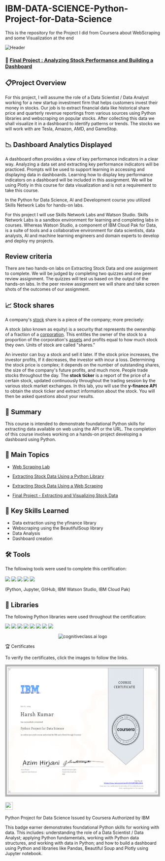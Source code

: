 # IBM-DATA-SCIENCE-Python-Project-for-Data-Science
This is the repository for the Project I did from Coursera about WebScraping and some Visualization at the end


<img src="https://user-images.githubusercontent.com/84391594/152703941-8c1b3e93-7358-4274-8c7d-b152d3132814.png" alt="Header"/> 

 ###  💼 [Final Project : Analyzing Stock Performance and Building a Dashboard](https://github.com/NoOne1007/IBM-DATA-SCIENCE-Python-Project-for-Data-Science/blob/6b704f14a4e034f293aa05a564730fc37bfb0c25/Final%20Assignment.ipynb)
 


## 📋Project Overview
For this project, I will assume the role of a Data Scientist / Data Analyst working for a new startup investment firm that helps customers invest their money in stocks. Our job is to extract financial data like historical share price and quarterly revenue reportings from various sources using Python libraries and webscraping on popular stocks. After collecting this data we shall visualize it in a dashboard to identify patterns or trends. The stocks we will work with are Tesla, Amazon, AMD, and GameStop.


## 📉 Dashboard Analytics Displayed

A dashboard often provides a view of key performance indicators in a clear way. Analyzing a data set and extracting key performance indicators will be practiced. Prompts will be used to support learning in accessing and displaying data in dashboards. Learning how to display key performance indicators on a dashboard will be included in this assignment. We will be using Plotly in this course for data visualization and is not a requirement to take this course.


In the Python for Data Science, AI and Development course you utilized Skills Network Labs for hands-on labs.

For this project I will use Skills Network Labs and Watson Studio. Skills Network Labs is a sandbox environment for learning and completing labs in courses. Whereas Watson Studio, a component of IBM Cloud Pak for Data, is a suite of tools and a collaborative environment for data scientists, data analysts, AI and machine learning engineers and domain experts to develop and deploy my projects.

## Review criteria

There are two hands-on labs on Extracting Stock Data and one assignment to complete. We will be judged by completing two quizzes and one peer review assignment. The quizzes will test us based on the output of the hands-on labs. In the peer review assignment we will share and take screen shots of the outcomes of our assignment.

## 📈 Stock shares

A company's [stock](https://www.investopedia.com/terms/s/stock.asp) share is a piece of the company; more precisely:

A stock (also known as equity) is a security that represents the ownership of a fraction of a [corporation](https://www.investopedia.com/terms/c/corporation.asp). This
entitles the owner of the stock to a proportion of the corporation's [assets](https://www.investopedia.com/terms/c/core-assets.asp) and profits equal to how much stock they own. Units of stock are called "shares."

An investor can buy a stock and sell it later. If the stock price increases, the investor profits, If it decreases,
the investor with incur a loss.  Determining the stock price is complex; it depends on the number of outstanding shares, the size of the company's future profits, and much more. People trade stocks throughout the day. The **stock ticker** is a report of the price of a certain stock, updated continuously throughout the trading session by the various stock market exchanges. In this lab, you will use the **y-finance API** to obtain the stock ticker and extract information about the stock. You will then be asked questions about your results.  


## 📄 Summary 
This course is intended to demonstrate foundational Python skills for extracting data available on web using the API or the URL. The completion of this course involves working on a hands-on project developing a dashboard using Python.


## 📑 Main Topics 
- [Web Scraping Lab](https://github.com/NoOne1007/IBM-DATA-SCIENCE-Python-Project-for-Data-Science/blob/6b704f14a4e034f293aa05a564730fc37bfb0c25/WebScraping_Review.ipynb)

- [Extracting Stock Data Using a Python Library](https://github.com/NoOne1007/IBM-DATA-SCIENCE-Python-Project-for-Data-Science/blob/6b704f14a4e034f293aa05a564730fc37bfb0c25/Extracting%20Data%20using%20Python%20Library.ipynb)

- [Extracting Stock Data Using a Web Scraping](https://github.com/NoOne1007/IBM-DATA-SCIENCE-Python-Project-for-Data-Science/blob/6b704f14a4e034f293aa05a564730fc37bfb0c25/Extracting%20Stock%20Data%20Using%20a%20Web%20Scraping.ipynb)

- [Final Project - Extracting and Visualizing Stock Data](https://github.com/NoOne1007/IBM-DATA-SCIENCE-Python-Project-for-Data-Science/blob/6b704f14a4e034f293aa05a564730fc37bfb0c25/Final%20Assignment.ipynb)



## 🔑 Key Skills Learned 
- Data extraction using the yfinance library
- Webscraping using the BeautifulSoup library
- Data Analysis
- Dashboard creation


## 🛠️ Tools
The following tools were used to complete this certification: <br> <br>
  <img src="https://user-images.githubusercontent.com/84391594/152705364-f16bb223-41aa-4510-8113-51171dfe9953.png" height="75">
  <img src="https://user-images.githubusercontent.com/84391594/152705271-083f8784-b3c9-4065-9733-ea3fa8ad5a7a.png" height="75">
  <img src="https://user-images.githubusercontent.com/84391594/152705273-adffe1bf-b509-44d0-b3ac-671cce5071df.svg" height="75">
  <img src="https://user-images.githubusercontent.com/84391594/152705324-68f777a0-3875-4b65-ae96-646643284541.png" height="75">
  <img src="https://user-images.githubusercontent.com/84391594/152705298-bb170d32-3dd0-4ad4-8221-8b7b029116b4.png" height="75">
</p>
(Python, Jupyter, GitHub, IBM Watson Studio, IBM Cloud Pak)


## 📖 Libraries
The following Python libraries were used throughout the certification: <br> 
<p align="left">
  <img  src="https://user-images.githubusercontent.com/84391594/152706127-ce41990f-2588-472a-b5df-6b403a5947e6.png" height="35">
  <img  src="https://user-images.githubusercontent.com/84391594/152706130-5577011e-ecb3-47aa-af73-f6bd1bda05bc.png" height="35">
  <img  src="https://user-images.githubusercontent.com/84391594/152706132-5939da7e-7d1e-43b8-9c46-2d3fe5198dda.png" height="35">
  <img  src="https://user-images.githubusercontent.com/84391594/152706135-85cdd35e-922a-414a-a198-c670fbf8fb25.svg" height="35">
  <img  src="https://user-images.githubusercontent.com/84391594/152706148-36f27f03-1967-45d1-82d8-f6c149c6f21c.svg" height="35">
  <img  src="https://user-images.githubusercontent.com/84391594/152706211-7966848a-a2e1-4c4a-bc08-594a4ca6ff07.png" height="35">
 <img  src="https://user-images.githubusercontent.com/84391594/152706214-d018bc5e-1477-4de2-94d7-5c0886e0477d.png" height="35">
 <img  src="https://user-images.githubusercontent.com/84391594/152706217-c0cfd9d8-22ad-4c3b-9ac7-70a6cf2799f7.png" height="35"> <br>
</p>



<p align="middle">
 <img src="https://cf-courses-data.s3.us.cloud-object-storage.appdomain.cloud/IBMDeveloperSkillsNetwork-DA0101EN-SkillsNetwork/labs/Module%203/images/IDSNlogo.png" width="100" alt="cognitiveclass.ai logo" />
</p>  


🏆 Certificates

To verify the certificates, click the images to follow the links.

 <p align="middle">
  <a href="https://coursera.org/share/e6467e0931903b881a27bbd24e7a2243"><img src="https://github.com/NoOne1007/IBM-DATA-SCIENCE-Python-Project-for-Data-Science/blob/main/Certificate.png" height="430"></a>
</p>


<img src="https://media.istockphoto.com/id/1331164793/vector/study-championship-logo-template-design.jpg?s=612x612&amp;w=0&amp;k=20&amp;c=7QClXetCt90IySTsOVBWPzEqWL6TWxAwRQnFmhNNsbM=" width = '25' height = '25'/> 

Python Project for Data Science
Issued by Coursera
Authorized by IBM

This badge earner demonstrates foundational Python skills for working with data. This includes: understanding the role of a Data Scientist / Data Analyst; applying Python fundamentals, working with Python data structures, and working with data in Python; and how to build a dashboard using Python and libraries like Pandas, Beautiful Soup and Plotly using Jupyter notebook.
